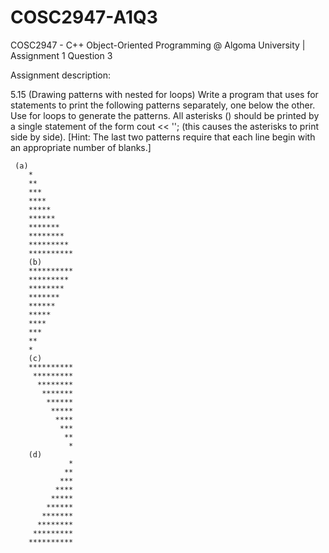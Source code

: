 # COSC2947-A1Q3
COSC2947 - C++ Object-Oriented Programming @ Algoma University | Assignment 1 Question 3


Assignment description:

5.15 (Drawing patterns with nested for loops)
 Write a program that uses for statements to print the following patterns separately, one below the other. Use for loops to generate the 
 patterns. All asterisks () should be printed by a single statement of the form cout << ''; (this causes the asterisks to print side by 
 side). [Hint: The last two patterns require that each line begin with an appropriate number of blanks.]
 
     (a)
        *
        **
        ***
        ****
        *****
        ******
        *******
        ********
        *********
        **********
        (b)
        **********
        *********
        ********
        *******
        ******
        *****
        ****
        ***
        **
        *
        (c)
        **********
         *********
          ********
           *******
            ******
             *****
              ****
               ***
                **
                 *
        (d)
                 *
                **
               ***
              ****
             *****
            ******
           *******
          ********
         *********
        **********
